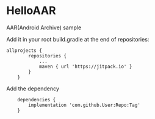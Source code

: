 # HelloAAR
AAR(Android Archive) sample

Add it in your root build.gradle at the end of repositories:
```
allprojects {
		repositories {
			...
			maven { url 'https://jitpack.io' }
		}
	}
```


Add the dependency
```
	dependencies {
		implementation 'com.github.User:Repo:Tag'
	}
```
